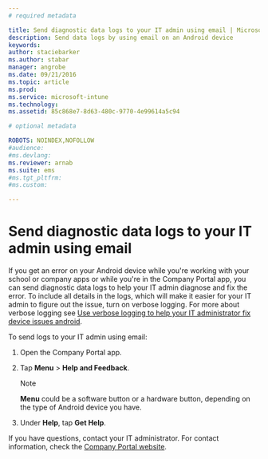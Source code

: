 ```yaml
---
# required metadata

title: Send diagnostic data logs to your IT admin using email | Microsoft Intune
description: Send data logs by using email on an Android device
keywords:
author: staciebarkerms.author: stabar
manager: angrobe
ms.date: 09/21/2016
ms.topic: article
ms.prod:
ms.service: microsoft-intune
ms.technology:
ms.assetid: 85c868e7-8d63-480c-9770-4e99614a5c94

# optional metadata

ROBOTS: NOINDEX,NOFOLLOW
#audience:
#ms.devlang:
ms.reviewer: arnab
ms.suite: ems
#ms.tgt_pltfrm:
#ms.custom:

---
```



# Send diagnostic data logs to your IT admin using email

If you get an error on your Android device while you're working with your school or company apps or while you're in the Company Portal app, you can send diagnostic data logs to help your IT admin diagnose and fix the error. To include all details in the logs, which will make it easier for your IT admin to figure out the issue, turn on verbose logging. For more about verbose logging see [Use verbose logging to help your IT administrator fix device issues android](use-verbose-logging-to-help-your-it-administrator-fix-device-issues-android.md).

To send logs to your IT admin using email:

1.  Open the Company Portal app.

2.  Tap **Menu** &gt;  **Help and Feedback**.

	> [!NOTE]
	> **Menu** could be a software button or a hardware button, depending on the type of Android device you have.

3.  Under **Help**, tap **Get Help**.

If you have questions, contact your IT administrator. For contact information, check the [Company Portal website](http://portal.manage.microsoft.com).
